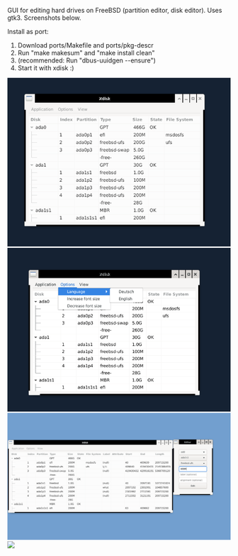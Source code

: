 


GUI for editing hard drives on FreeBSD (partition editor, disk editor). 
Uses gtk3. Screenshots below.

Install as port:
1. Download ports/Makefile and ports/pkg-descr
2. Run "make makesum" and "make install clean"
3. (recommended: Run "dbus-uuidgen --ensure")
4. Start it with xdisk :)

![](screenshot/xdisk-1.png)
![](screenshot/xdisk-2.png)
![](screenshot/xdisk-3.png)
![](screenshot/xdisk-4.png)
